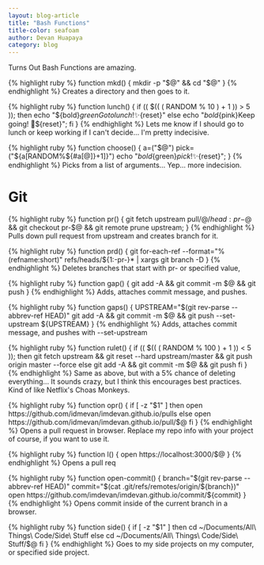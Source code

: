 ```yaml
---
layout: blog-article
title: "Bash Functions"
title-color: seafoam
author: Devan Huapaya
category: blog
---
```


Turns Out Bash Functions are amazing.

{% highlight ruby %}
function mkd() {
    mkdir -p "$@" && cd "$@"
}
{% endhighlight %}
Creates a directory and then goes to it.

{% highlight ruby %}
function lunch() {
    if (( $(( ( RANDOM % 10 )  + 1 )) > 5 )); then
         echo  "${bold}${green}Go to lunch! ✨${reset}"
    else
         echo  "${bold}${pink}Keep going! 💫${reset}";
    fi
}
{% endhighlight %}
Lets me know if I should go to lunch or keep working if I can't decide... I'm pretty indecisive.

{% highlight ruby %}
function choose() {
    a=("$@")
    pick=("${a[RANDOM%${#a[@]}+1]}")
    echo "${bold}${green}${pick}! ✨${reset}";
}
{% endhighlight %}
Picks from a list of arguments... Yep... more indecision.

# Git
{% highlight ruby %}
function pr() {
    git fetch upstream pull/$@/head:pr-$@ &&
    git checkout pr-$@ &&
    git remote prune upstream;
}
{% endhighlight %}
Pulls down pull request from upstream and creates branch for it.

{% highlight ruby %}
function prd() {
  git for-each-ref --format="%(refname:short)" refs/heads/${1:-pr-}\* | xargs git branch -D
}
{% endhighlight %}
Deletes branches that start with pr- or specified value,

{% highlight ruby %}
function gap() {
    git add -A &&
    git commit -m $@ &&
    git push
}
{% endhighlight %}
Adds, attaches commit message, and pushes.

{% highlight ruby %}
function gaps() {
    UPSTREAM="$(git rev-parse --abbrev-ref HEAD)"
    git add -A &&
    git commit -m $@ &&
    git push --set-upstream ${UPSTREAM}
}
{% endhighlight %}
Adds, attaches commit message, and pushes with --set-upstream

{% highlight ruby %}
function rulet() {
    if (( $(( ( RANDOM % 100 )  + 1 )) < 5 )); then
        git fetch upstream &&
        git reset --hard upstream/master &&
        git push origin master --force
    else
        git add -A &&
        git commit -m $@ &&
        git push
    fi
}
{% endhighlight %}
Same as above, but with a 5% chance of deleting everything... It sounds crazy, but I think this encourages best practices. Kind of like Netflix's Choas Monkeys.

{% highlight ruby %}
function opr() {
    if [ -z "$1" ]
        then
            open https://github.com/idmevan/imdevan.github.io/pulls
    else
        open https://github.com/idmevan/imdevan.github.io/pull/$@
    fi
}
{% endhighlight %}
Opens a pull request in browser. Replace my repo info with your project of course, if you want to use it.

{% highlight ruby %}
function l() {
    open https://localhost:3000/$@
}
{% endhighlight %}
Opens a pull req

{% highlight ruby %}
function open-commit() {
    branch="$(git rev-parse --abbrev-ref HEAD)"
    commit="$(cat .git/refs/remotes/origin/${branch})"
    open https://github.com/imdevan/imdevan.github.io/commit/${commit}
}
{% endhighlight %}
Opens commit inside of the current branch in a browser.

{% highlight ruby %}
function side() {
    if [ -z "$1" ]
        then
            cd ~/Documents/All\ Things\ Code/Side\ Stuff
    else
        cd ~/Documents/All\ Things\ Code/Side\ Stuff/$@
    fi
}
{% endhighlight %}
Goes to my side projects on my computer, or specified side project.
